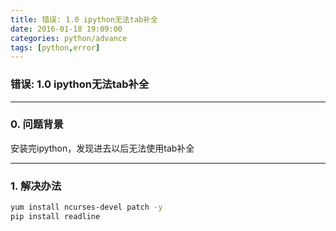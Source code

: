 ```yaml
---
title: 错误: 1.0 ipython无法tab补全
date: 2016-01-18 19:09:00
categories: python/advance
tags: [python,error]
---
```

### 错误: 1.0 ipython无法tab补全

---

### 0. 问题背景
安装完ipython，发现进去以后无法使用tab补全

---

### 1. 解决办法
``` bash
yum install ncurses-devel patch -y
pip install readline
```
